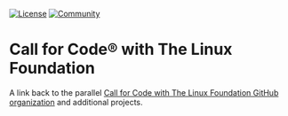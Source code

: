 [![License](https://img.shields.io/badge/License-Apache2-blue.svg)](https://www.apache.org/licenses/LICENSE-2.0) [![Community](https://img.shields.io/badge/Join-Community-blue.svg)](https://developer.ibm.com/callforcode/racial-justice/get-started/)

# Call for Code® with The Linux Foundation

A link back to the parallel [Call for Code with The Linux Foundation GitHub organization](https://github.com/Call-for-Code) and additional projects.

